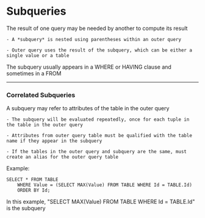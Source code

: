 # Subqueries

The result of one query may be needed by another to compute its result

    - A *subquery* is nested using parentheses within an outer query

    - Outer query uses the result of the subquery, which can be either a single value or a table

The subquery usually appears in a WHERE or HAVING clause and  sometimes in a FROM

***

### Correlated Subqueries

A subquery may refer to attributes of the table in the outer query

    - The subquery will be evaluated repeatedly, once for each tuple in the table in the outer query

    - Attributes from outer query table must be qualified with the table name if they appear in the subquery

    - If the tables in the outer query and subquery are the same, must create an alias for the outer query table

Example:

```
SELECT * FROM TABLE
    WHERE Value = (SELECT MAX(Value) FROM TABLE WHERE Id = TABLE.Id)
    ORDER BY Id;
```

In this example, "SELECT MAX(Value) FROM TABLE WHERE Id = TABLE.Id" is the subquery
